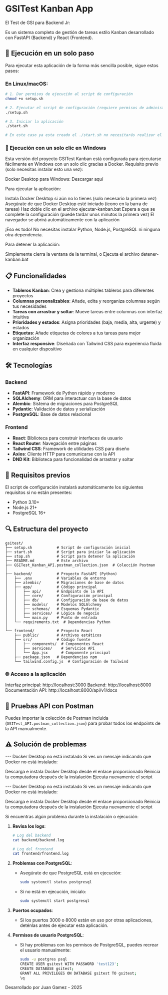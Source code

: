 # GSITest Kanban App

El Test de GSI para Backend Jr:

Es un sistema completo de gestión de tareas estilo Kanban desarrollado con FastAPI (Backend) y React (Frontend).

## 🚀 Ejecución en un solo paso

Para ejecutar esta aplicación de la forma más sencilla posible, sigue estos pasos:

### En Linux/macOS:
```bash
# 1. Dar permisos de ejecución al script de configuración
chmod +x setup.sh

# 2. Ejecutar el script de configuración (requiere permisos de administrador)
./setup.sh

# 3. Iniciar la aplicación
./start.sh

# En este caso ya esta creado el ./start.sh no necesitarás realizar el ./setup.sh
```

### 🚀 Ejecución con un solo clic en Windows
Esta versión del proyecto GSITest Kanban está configurada para ejecutarse fácilmente en Windows con un solo clic gracias a Docker.
Requisito previo (solo necesitas instalar esto una vez):

Docker Desktop para Windows: Descargar aquí

Para ejecutar la aplicación:

Instala Docker Desktop si aún no lo tienes (solo necesario la primera vez)
Asegúrate de que Docker Desktop esté iniciado (icono en la barra de tareas)
Haz doble clic en el archivo ejecutar-kanban.bat
Espera a que se complete la configuración (puede tardar unos minutos la primera vez)
El navegador se abrirá automáticamente con la aplicación

¡Eso es todo! No necesitas instalar Python, Node.js, PostgreSQL ni ninguna otra dependencia.

Para detener la aplicación:

Simplemente cierra la ventana de la terminal, o
Ejecuta el archivo detener-kanban.bat

## 📋 Funcionalidades

- **Tableros Kanban**: Crea y gestiona múltiples tableros para diferentes proyectos
- **Columnas personalizables**: Añade, edita y reorganiza columnas según tus necesidades
- **Tareas con arrastrar y soltar**: Mueve tareas entre columnas con interfaz intuitiva
- **Prioridades y estados**: Asigna prioridades (baja, media, alta, urgente) y estados
- **Etiquetas**: Añade etiquetas de colores a tus tareas para mejor organización
- **Interfaz responsive**: Diseñada con Tailwind CSS para experiencia fluida en cualquier dispositivo

## 🛠️ Tecnologías

### Backend
- **FastAPI**: Framework de Python rápido y moderno
- **SQLAlchemy**: ORM para interactuar con la base de datos
- **Alembic**: Sistema de migraciones para PostgreSQL
- **Pydantic**: Validación de datos y serialización
- **PostgreSQL**: Base de datos relacional

### Frontend
- **React**: Biblioteca para construir interfaces de usuario
- **React Router**: Navegación entre páginas
- **Tailwind CSS**: Framework de utilidades CSS para diseño
- **Axios**: Cliente HTTP para comunicarse con la API
- **DND Kit**: Biblioteca para funcionalidad de arrastrar y soltar

## 📝 Requisitos previos

El script de configuración instalará automáticamente los siguientes requisitos si no están presentes:

- Python 3.10+
- Node.js 21+
- PostgreSQL 16+

## 🔍 Estructura del proyecto

```
gsitest/
├── setup.sh           # Script de configuración inicial
├── start.sh           # Script para iniciar la aplicación
├── stop.sh            # Script para detener la aplicación
├── README.md          # Este archivo
├── GSITest_Kanban_API.postman_collection.json  # Colección Postman
│
├── backend/           # Proyecto FastAPI (Python)
│   ├── .env           # Variables de entorno
│   ├── alembic/       # Migraciones de base de datos
│   ├── app/           # Código principal
│   │   ├── api/       # Endpoints de la API
│   │   ├── core/      # Configuración principal
│   │   ├── db/        # Configuración de base de datos
│   │   ├── models/    # Modelos SQLAlchemy
│   │   ├── schemas/   # Esquemas Pydantic
│   │   ├── services/  # Lógica de negocio
│   │   └── main.py    # Punto de entrada
│   └── requirements.txt  # Dependencias Python
│
└── frontend/          # Proyecto React
    ├── public/        # Archivos estáticos
    ├── src/           # Código fuente
    │   ├── components/  # Componentes React
    │   ├── services/    # Servicios API
    │   └── App.jsx      # Componente principal
    ├── package.json   # Dependencias npm
    └── tailwind.config.js  # Configuración de Tailwind
```
### 🌐 Acceso a la aplicación

Interfaz principal: http://localhost:3000
Backend: http://localhost:8000
Documentación API: http://localhost:8000/api/v1/docs

## 🔧 Pruebas API con Postman

Puedes importar la colección de Postman incluida (`GSITest_API.postman_collection.json`) para probar todos los endpoints de la API manualmente.

## ⚠️ Solución de problemas

--- Docker Desktop no está instalado
Si ves un mensaje indicando que Docker no está instalado:

Descarga e instala Docker Desktop desde el enlace proporcionado
Reinicia tu computadora después de la instalación
Ejecuta nuevamente el script

--- Docker Desktop no está instalado
Si ves un mensaje indicando que Docker no está instalado:

Descarga e instala Docker Desktop desde el enlace proporcionado
Reinicia tu computadora después de la instalación
Ejecuta nuevamente el script

Si encuentras algún problema durante la instalación o ejecución:

1. **Revisa los logs**:
   ```bash
   # Log del backend
   cat backend/backend.log
   
   # Log del frontend
   cat frontend/frontend.log
   ```

2. **Problemas con PostgreSQL**:
   - Asegúrate de que PostgreSQL está en ejecución:
     ```bash
     sudo systemctl status postgresql
     ```
   - Si no está en ejecución, inícialo:
     ```bash
     sudo systemctl start postgresql
     ```

3. **Puertos ocupados**:
   - Si los puertos 3000 o 8000 están en uso por otras aplicaciones, deténlas antes de ejecutar esta aplicación.

4. **Permisos de usuario PostgreSQL**:
   - Si hay problemas con los permisos de PostgreSQL, puedes recrear el usuario manualmente:
     ```bash
     sudo -u postgres psql
     CREATE USER gsitest WITH PASSWORD 'test123';
     CREATE DATABASE gsitest;
     GRANT ALL PRIVILEGES ON DATABASE gsitest TO gsitest;
     \q
     ```

Desarrollado por Juan Gamez - 2025